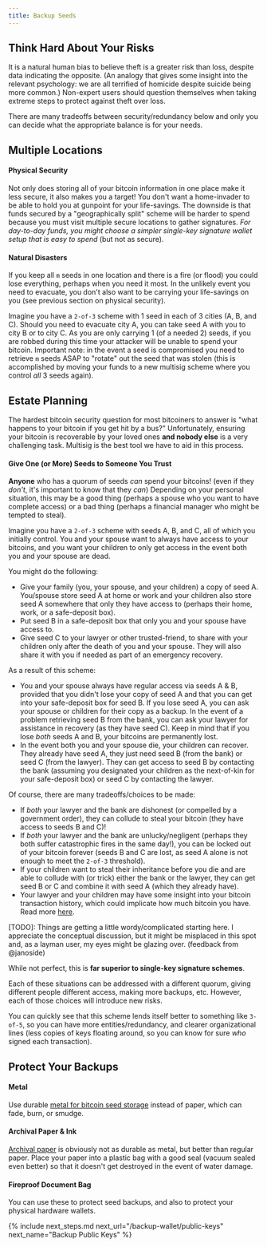 ```yaml
---
title: Backup Seeds
---
```


## Think Hard About Your Risks
It is a natural human bias to believe theft is a greater risk than loss, despite data indicating the opposite.
(An analogy that gives some insight into the relevant psychology: we are all terrified of homicide despite suicide being more common.)
Non-expert users should question themselves when taking extreme steps to protect against theft over loss.

There are many tradeoffs between security/redundancy below and only you can decide what the appropriate balance is for your needs.

## Multiple Locations

#### Physical Security
Not only does storing all of your bitcoin information in one place make it less secure, it also makes you a target!
You don't want a home-invader to be able to hold you at gunpoint for your life-savings.
The downside is that funds secured by a "geographically split" scheme will be harder to spend because you must visit multiple secure locations to gather signatures.
_For day-to-day funds, you might choose a simpler single-key signature wallet setup that is easy to spend_ (but not as secure).

#### Natural Disasters
If you keep all `m` seeds in one location and there is a fire (or flood) you could lose everything, perhaps when you need it most.
In the unlikely event you need to evacuate, you don't also want to be carrying your life-savings on you (see previous section on physical security).

Imagine you have a `2-of-3` scheme with 1 seed in each of 3 cities (A, B, and C).
Should you need to evacuate city A, you can take seed A with you to city B or to city C.
As you are only carrying 1 (of a needed 2) seeds, if you are robbed during this time your attacker will be unable to spend your bitcoin.
Important note: in the event a seed is compromised you need to retrieve `m` seeds ASAP to "rotate" out the seed that was stolen (this is accomplished by moving your funds to a new multisig scheme where you control *all* 3 seeds again).


## Estate Planning
The hardest bitcoin security question for most bitcoiners to answer is "what happens to your bitcoin if you get hit by a bus?"
Unfortunately, ensuring your bitcoin is recoverable by your loved ones **and nobody else** is a very challenging task.
Multisig is the best tool we have to aid in this process.

#### Give One (or More) Seeds to Someone You Trust
**Anyone** who has a quorum of seeds _can_ spend your bitcoins! (even if they _don't_, it's important to know that they _can_)
Depending on your personal situation, this may be a good thing (perhaps a spouse who you want to have complete access) or a bad thing (perhaps a financial manager who might be tempted to steal).

Imagine you have a `2-of-3` scheme with seeds A, B, and C, all of which you initially control.
You and your spouse want to always have access to your bitcoins, and you want your children to only get access in the event both you and your spouse are dead.

You might do the following:
* Give your family (you, your spouse, and your children) a copy of seed A. You/spouse store seed A at home or work and your children also store seed A somewhere that only they have access to (perhaps their home, work, or a safe-deposit box).
* Put seed B in a safe-deposit box that only you and your spouse have access to.
* Give seed C to your lawyer or other trusted-friend, to share with your children only after the death of you and your spouse. They will also share it with you if needed as part of an emergency recovery.

As a result of this scheme:
* You and your spouse always have regular access via seeds A & B, provided that you didn't lose your copy of seed A and that you can get into your safe-deposit box for seed B. If you lose seed A, you can ask your spouse or children for their copy as a backup. In the event of a problem retrieving seed B from the bank, you can ask your lawyer for assistance in recovery (as they have seed C). Keep in mind that if you lose *both* seeds A and B, your bitcoins are permanently lost.
* In the event both you and your spouse die, your children can recover. They already have seed A, they just need seed B (from the bank) or seed C (from the lawyer). They can get access to seed B by contacting the bank (assuming you designated your children as the next-of-kin for your safe-deposit box) or seed C by contacting the lawyer.

Of course, there are many tradeoffs/choices to be made:
* If *both* your lawyer and the bank are dishonest (or compelled by a government order), they can collude to steal your bitcoin (they have access to seeds B and C)!
* If *both* your lawyer and the bank are unlucky/negligent (perhaps they both suffer catastrophic fires in the same day!), you can be locked out of your bitcoin forever (seeds B and C are lost, as seed A alone is not enough to meet the `2-of-3` threshold).
* If your children want to steal their inheritance before you die and are able to collude with (or trick) either the bank or the lawyer, they can get seed B or C and combine it with seed A (which they already have).
* Your lawyer and your children may have some insight into your bitcoin transaction history, which could implicate how much bitcoin you have.
Read more [here](/known-issues/seeds-and-privacy).

[TODO]: Things are getting a little wordy/complicated starting here. I appreciate the conceptual discussion, but it might be misplaced in this spot and, as a layman user, my eyes might be glazing over. (feedback from @janoside)

While not perfect, this is **far superior to single-key signature schemes**.

Each of these situations can be addressed with a different quorum, giving different people different access, making more backups, etc.
However, each of those choices will introduce new risks.

You can quickly see that this scheme lends itself better to something like `3-of-5`, so you can have more entities/redundancy, and clearer organizational lines (less copies of keys floating around, so you can know for sure *who* signed each transaction).

## Protect Your Backups

#### Metal
Use durable [metal for bitcoin seed storage](https://blog.lopp.net/metal-bitcoin-seed-storage-stress-test-round-iii/) instead of paper, which can fade, burn, or smudge.

#### Archival Paper & Ink
[Archival paper](https://en.wikipedia.org/wiki/Acid-free_paper#Archival_paper) is obviously not as durable as metal, but better than regular paper.
Place your paper into a plastic bag with a good seal (vacuum sealed even better) so that it doesn't get destroyed in the event of water damage.

#### Fireproof Document Bag
You can use these to protect seed backups, and also to protect your physical hardware wallets.


{% include next_steps.md next_url="/backup-wallet/public-keys" next_name="Backup Public Keys" %}

